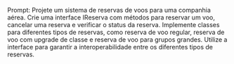 Prompt: Projete um sistema de reservas de voos para uma companhia aérea. Crie uma interface IReserva com métodos para reservar um voo, cancelar uma reserva e verificar o status da reserva. Implemente classes para diferentes tipos de reservas, como reserva de voo regular, reserva de voo com upgrade de classe e reserva de voo para grupos grandes. Utilize a interface para garantir a interoperabilidade entre os diferentes tipos de reservas.